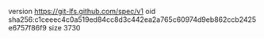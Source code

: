 version https://git-lfs.github.com/spec/v1
oid sha256:c1ceeec4c0a519ed84cc8d3c442ea2a765c60974d9eb862ccb2425e6757f86f9
size 3730
